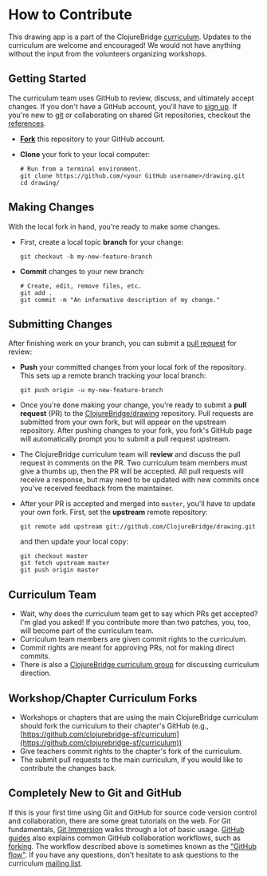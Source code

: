 # How to Contribute

This drawing app is a part of the ClojureBridge
[curriculum](https://github.com/ClojureBridge/curriculum). Updates to
the curriculum are welcome and encouraged! We would not have anything
without the input from the volunteers organizing workshops.

## Getting Started

The curriculum team uses GitHub to review, discuss, and ultimately
accept changes. If you don't have a GitHub account, you'll have to
[sign up](https://github.com/signup/free). If you're new to
[git](http://en.wikipedia.org/wiki/Git_(software)) or collaborating on
shared Git repositories, checkout the
[references](#completely-new-to-git-and-github).

* [**Fork**](https://github.com/ClojureBridge/drawing/fork) this
  repository to your GitHub account.

* **Clone** your fork to your local computer:

  ```shell
  # Run from a terminal environment.
  git clone https://github.com/<your GitHub username>/drawing.git
  cd drawing/
  ```

## Making Changes

With the local fork in hand, you're ready to make some changes.

* First, create a local topic **branch** for your change:

   ```shell
   git checkout -b my-new-feature-branch
   ```

* **Commit** changes to your new branch:

    ```shell
    # Create, edit, remove files, etc.
    git add .
    git commit -m "An informative description of my change."
    ```

## Submitting Changes

After finishing work on your branch, you can submit a
[pull request](https://help.github.com/articles/using-pull-requests/)
for review:

* **Push** your committed changes from your local fork of the
  repository. This sets up a remote branch tracking your local branch:

    ```shell
    git push origin -u my-new-feature-branch
    ```

* Once you're done making your change, you're ready to submit a **pull
  request** (PR) to the
  [ClojureBridge/drawing](https://github.com/ClojureBridge/drawing)
  repository. Pull requests are submitted from your own fork, but will
  appear on the upstream repository. After pushing changes to your
  fork, you fork's GitHub page will automatically prompt you to submit
  a pull request upstream.

* The ClojureBridge curriculum team will **review** and discuss the
  pull request in comments on the PR. Two curriculum team members must
  give a thumbs up, then the PR will be accepted. All pull requests
  will receive a response, but may need to be updated with new commits
  once you've received feedback from the maintainer.

* After your PR is accepted and merged into `master`, you'll have to
  update your own fork. First, set the **upstream** remote repository:

   ```shell
   git remote add upstream git://github.com/ClojureBridge/drawing.git
   ```

  and then update your local copy:

   ```shell
   git checkout master
   git fetch upstream master
   git push origin master
   ```

## Curriculum Team

* Wait, why does the curriculum team get to say which PRs get
  accepted? I'm glad you asked! If you contribute more than two
  patches, you, too, will become part of the curriculum team.
* Curriculum team members are given commit rights to the curriculum.
* Commit rights are meant for approving PRs, not for making direct
  commits.
* There is also a
  [ClojureBridge curriculum group](https://groups.google.com/forum/#!forum/clojurebridge-curriculum)
  for discussing curriculum direction.

## Workshop/Chapter Curriculum Forks

* Workshops or chapters that are using the main ClojureBridge
  curriculum should fork the curriculum to their chapter's GitHub (e.g.,
  [https://github.com/clojurebridge-sf/curriculum](https://github.com/clojurebridge-sf/curriculum))
* Give teachers commit rights to the chapter's fork of the curriculum.
* The submit pull requests to the main curriculum, if you would like
  to contribute the changes back.

## Completely New to Git and GitHub

If this is your first time using Git and GitHub for source code
version control and collaboration, there are some great tutorials on
the web. For Git fundamentals,
[Git Immersion](http://gitimmersion.com/) walks through a lot of basic
usage. [GitHub guides](https://guides.github.com/) also explains
common GitHub collaboration workflows, such as
[forking](https://guides.github.com/activities/forking/). The workflow
described above is sometimes known as the
["GitHub flow"](https://guides.github.com/introduction/flow/). If you
have any questions, don't hesitate to ask questions to the curriculum
[mailing list](https://groups.google.com/forum/#!forum/clojurebridge-curriculum).
